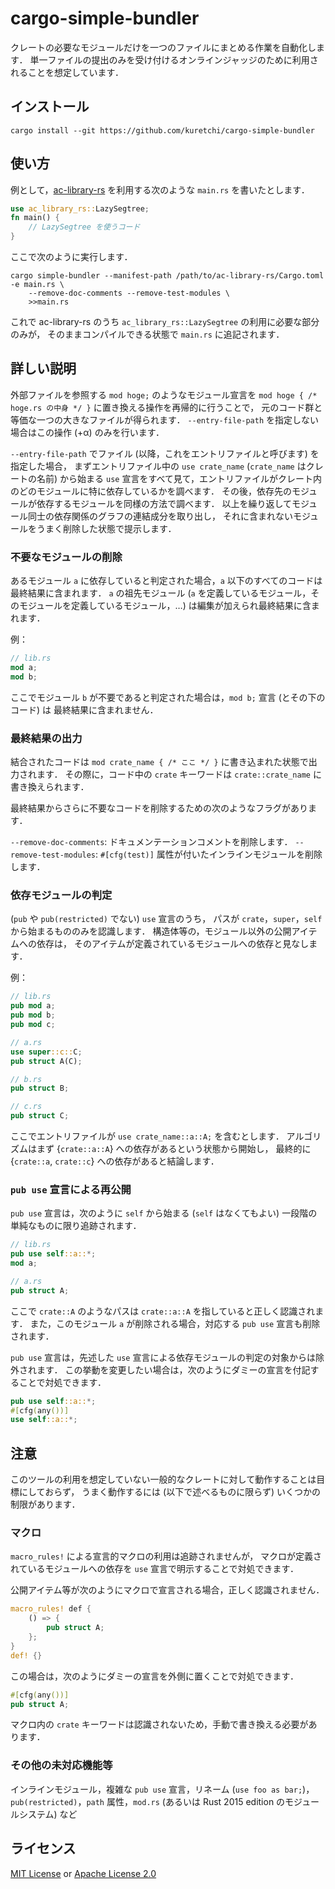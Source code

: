# cargo-simple-bundler

クレートの必要なモジュールだけを一つのファイルにまとめる作業を自動化します．
単一ファイルの提出のみを受け付けるオンラインジャッジのために利用されることを想定しています．

## インストール

```
cargo install --git https://github.com/kuretchi/cargo-simple-bundler
```

## 使い方

例として，[ac-library-rs](https://github.com/rust-lang-ja/ac-library-rs) を利用する次のような
`main.rs` を書いたとします．

```rust
use ac_library_rs::LazySegtree;
fn main() {
    // LazySegtree を使うコード
}
```

ここで次のように実行します．

```
cargo simple-bundler --manifest-path /path/to/ac-library-rs/Cargo.toml -e main.rs \
    --remove-doc-comments --remove-test-modules \
    >>main.rs
```

これで ac-library-rs のうち `ac_library_rs::LazySegtree` の利用に必要な部分のみが，
そのままコンパイルできる状態で `main.rs` に追記されます．

## 詳しい説明

外部ファイルを参照する `mod hoge;` のようなモジュール宣言を
`mod hoge { /* hoge.rs の中身 */ }` に置き換える操作を再帰的に行うことで，
元のコード群と等価な一つの大きなファイルが得られます．
`--entry-file-path` を指定しない場合はこの操作 (+α) のみを行います．

`--entry-file-path` でファイル (以降，これをエントリファイルと呼びます) を指定した場合，
まずエントリファイル中の `use crate_name` (`crate_name` はクレートの名前) から始まる
`use` 宣言をすべて見て，エントリファイルがクレート内のどのモジュールに特に依存しているかを調べます．
その後，依存先のモジュールが依存するモジュールを同様の方法で調べます．
以上を繰り返してモジュール同士の依存関係のグラフの連結成分を取り出し，
それに含まれないモジュールをうまく削除した状態で提示します．

### 不要なモジュールの削除

あるモジュール `a` に依存していると判定された場合，`a` 以下のすべてのコードは最終結果に含まれます．
`a` の祖先モジュール (`a` を定義しているモジュール，そのモジュールを定義しているモジュール，…)
は編集が加えられ最終結果に含まれます．

例：

```rust
// lib.rs
mod a;
mod b;
```

ここでモジュール `b` が不要であると判定された場合は，`mod b;` 宣言 (とその下のコード) は
最終結果に含まれません．

### 最終結果の出力

結合されたコードは `mod crate_name { /* ここ */ }` に書き込まれた状態で出力されます．
その際に，コード中の `crate` キーワードは `crate::crate_name` に書き換えられます．

最終結果からさらに不要なコードを削除するための次のようなフラグがあります．

`--remove-doc-comments`: ドキュメンテーションコメントを削除します．
`--remove-test-modules`: `#[cfg(test)]` 属性が付いたインラインモジュールを削除します．

### 依存モジュールの判定

(`pub` や `pub(restricted)` でない) `use` 宣言のうち，
パスが `crate`，`super`，`self` から始まるもののみを認識します．
構造体等の，モジュール以外の公開アイテムへの依存は，
そのアイテムが定義されているモジュールへの依存と見なします．

例：

```rust
// lib.rs
pub mod a;
pub mod b;
pub mod c;
```

```rust
// a.rs
use super::c::C;
pub struct A(C);
```

```rust
// b.rs
pub struct B;
```

```rust
// c.rs
pub struct C;
```

ここでエントリファイルが `use crate_name::a::A;` を含むとします．
アルゴリズムはまず {`crate::a::A`} への依存があるという状態から開始し，
最終的に {`crate::a`, `crate::c`} への依存があると結論します．

### `pub use` 宣言による再公開

`pub use` 宣言は，次のように `self` から始まる (`self` はなくてもよい)
一段階の単純なものに限り追跡されます．

```rust
// lib.rs
pub use self::a::*;
mod a;
```

```rust
// a.rs
pub struct A;
```

ここで `crate::A` のようなパスは `crate::a::A` を指していると正しく認識されます．
また，このモジュール `a` が削除される場合，対応する `pub use` 宣言も削除されます．

`pub use` 宣言は，先述した `use` 宣言による依存モジュールの判定の対象からは除外されます．
この挙動を変更したい場合は，次のようにダミーの宣言を付記することで対処できます．

```rust
pub use self::a::*;
#[cfg(any())]
use self::a::*;
```

## 注意

このツールの利用を想定していない一般的なクレートに対して動作することは目標にしておらず，
うまく動作するには (以下で述べるものに限らず) いくつかの制限があります．

### マクロ

`macro_rules!` による宣言的マクロの利用は追跡されませんが，
マクロが定義されているモジュールへの依存を `use` 宣言で明示することで対処できます．

公開アイテム等が次のようにマクロで宣言される場合，正しく認識されません．

```rust
macro_rules! def {
    () => {
        pub struct A;
    };
}
def! {}
```

この場合は，次のようにダミーの宣言を外側に置くことで対処できます．

```rust
#[cfg(any())]
pub struct A;
```

マクロ内の `crate` キーワードは認識されないため，手動で書き換える必要があります．

### その他の未対応機能等

インラインモジュール，複雑な `pub use` 宣言，リネーム (`use foo as bar;`)，
`pub(restricted)`，`path` 属性，`mod.rs` (あるいは Rust 2015 edition のモジュールシステム) など

## ライセンス

[MIT License](./LICENSE-MIT) or [Apache License 2.0](./LICENSE-APACHE)
